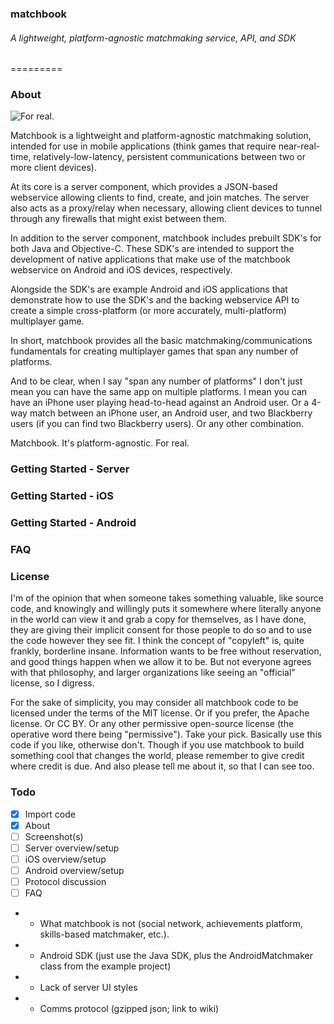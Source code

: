 ### matchbook
###### A lightweight, platform-agnostic matchmaking service, API, and SDK
=========

### About

![For real.](https://raw.github.com/adam-roth/matchbook/master/running_small.jpg)

Matchbook is a lightweight and platform-agnostic matchmaking solution, intended for use in mobile applications (think games that require near-real-time, relatively-low-latency, persistent communications between two or more client devices).  

At its core is a server component, which provides a JSON-based webservice allowing clients to find, create, and join matches.   The server also acts as a proxy/relay when necessary, allowing client devices to tunnel through any firewalls that might exist between them.  

In addition to the server component, matchbook includes prebuilt SDK's for both Java and Objective-C.   These SDK's are intended to support the development of native applications that make use of the matchbook webservice on Android and iOS devices, respectively.   

Alongside the SDK's are example Android and iOS applications that demonstrate how to use the SDK's and the backing webservice API to create a simple cross-platform (or more accurately, multi-platform) multiplayer game.  

In short, matchbook provides all the basic matchmaking/communications fundamentals for creating multiplayer games that span any number of platforms.  

And to be clear, when I say "span any number of platforms" I don't just mean you can have the same app on multiple platforms.  I mean you can have an iPhone user playing head-to-head against an Android user.  Or a 4-way match between an iPhone user, an Android user, and two Blackberry users (if you can find two Blackberry users).  Or any other combination.

Matchbook.  It's platform-agnostic.  For real.


### Getting Started - Server

### Getting Started - iOS

### Getting Started - Android

### FAQ

### License

I'm of the opinion that when someone takes something valuable, like source code, and knowingly and willingly puts it somewhere where literally anyone in the world can view it and grab a copy for themselves, as I have done, they are giving their implicit consent for those people to do so and to use the code however they see fit.  I think the concept of "copyleft" is, quite frankly, borderline insane.  Information wants to be free without reservation, and good things happen when we allow it to be.  But not everyone agrees with that philosophy, and larger organizations like seeing an "official" license, so I digress.

For the sake of simplicity, you may consider all matchbook code to be licensed under the terms of the MIT license.  Or if you prefer, the Apache license.  Or CC BY.  Or any other permissive open-source license (the operative word there being "permissive").  Take your pick.  Basically use this code if you like, otherwise don't.  Though if you use matchbook to build something cool that changes the world, please remember to give credit where credit is due.  And also please tell me about it, so that I can see too.  


### Todo

- [x] Import code
- [x] About
- [ ] Screenshot(s)
- [ ] Server overview/setup
- [ ] iOS overview/setup
- [ ] Android overview/setup
- [ ] Protocol discussion
- [ ] FAQ
- - What matchbook is not (social network, achievements platform, skills-based matchmaker, etc.).
- - Android SDK (just use the Java SDK, plus the AndroidMatchmaker class from the example project)
- - Lack of server UI styles
- - Comms protocol (gzipped json; link to wiki)

